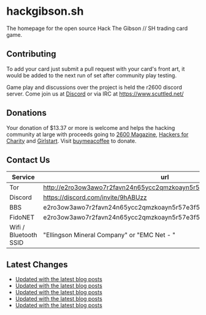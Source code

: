 # hackgibson.sh
The homepage for the open source Hack The Gibson // SH trading card game.


## Contributing

To add your card just submit a pull request with your card's front art, it would be added to the next run of set after community play testing.

Game play and discussions over the project is held the r2600 discord server. Come join us at [Discord](https://discord.com/invite/9hABUzz) or via IRC at https://www.scuttled.net/


## Donations

Your donation of $13.37 or more is welcome and helps the hacking community at large with proceeds going to [2600 Magazine](https://2600.com/), [Hackers for Charity](https://hackersforcharity.org) and [Girlstart](https://girlstart.org).  Visit [buymeacoffee](https://www.buymeacoffee.com/hackgibson.sh) to donate.


## Contact Us

Service | url
-|-
Tor | http://e2ro3ow3awo7r2favn24n65ycc2qmzkoayn5r57e3f56nvjwdcgg32ad.onion
Discord | https://discord.com/invite/9hABUzz
BBS | e2ro3ow3awo7r2favn24n65ycc2qmzkoayn5r57e3f56nvjwdcgg32ad.onion:23
FidoNET | e2ro3ow3awo7r2favn24n65ycc2qmzkoayn5r57e3f56nvjwdcgg32ad.onion:24554
Wifi / Bluetooth SSID | "Ellingson Mineral Company" or "EMC Net - <fidonet address>"

## Latest Changes
<!-- BLOG-POST-LIST:START -->
- [Updated with the latest blog posts](https://github.com/DFW2600/hackgibson.sh/commit/6779afccc5f0d63cc21ba56f3cf82873210d8e6e)
- [Updated with the latest blog posts](https://github.com/DFW2600/hackgibson.sh/commit/f06fa824c3bfb21c1d042fc0c0a9aab7f70e48cc)
- [Updated with the latest blog posts](https://github.com/DFW2600/hackgibson.sh/commit/8a36f9bbd98a489511b62490bd2685f5757aeef7)
- [Updated with the latest blog posts](https://github.com/DFW2600/hackgibson.sh/commit/0cb3fa9d3624a6290b2b820c3c47134dfd421197)
- [Updated with the latest blog posts](https://github.com/DFW2600/hackgibson.sh/commit/67a030affbe43549b9ab8369704f12baf2ef09e4)
<!-- BLOG-POST-LIST:END -->
